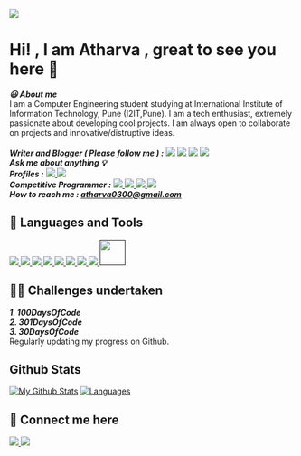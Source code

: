 ![](https://komarev.com/ghpvc/?username=atharva0300&label=Profile+Views&color=blue&style=flat)

# **Hi! , I am Atharva , great to see you here 👋**
                                                               
***:smiley: About me***
<br/>
I am a Computer Engineering student studying at International Institute of Information Technology, Pune (I2IT,Pune). I am a tech enthusiast, extremely passionate about developing cool projects. I am always open to collaborate on projects and innovative/distruptive ideas.<br/><br/>
***Writer and Blogger ( Please follow me ) :*** 
<a href="https://hashnode.com/@atharva0300">
<img src="https://img.shields.io/badge/Hashnode-orange">
</a>
<a href="https://auth.geeksforgeeks.org/user/atharvapc20021/articles">
<img src="https://img.shields.io/badge/GeeksforGeeks-brightgreen">
</a>
</a>
<a href="https://dev.to/atharva0300">
<img src="https://img.shields.io/badge/DEV-yellowgreen">
</a>
<a href="https://hackr.io/atharva-pingale">
<img src="https://img.shields.io/badge/Hackr.io-cf9">
</a>
<br/>
***Ask me about anything 💡*** <br/>
***Profiles :***
<a href="https://auth.geeksforgeeks.org/user/atharvapc20021/profile">
<img src="https://img.shields.io/badge/GeeksforGeeks-brightgreen">
</a>
<a href="https://www.hackerrank.com/atharva0300">
<img src="https://img.shields.io/badge/Hackerrank-yellow">
</a>
<br/>
***Competitive Programmer :***
<a href="https://www.codechef.com/users/atharva0300">
<img src="https://img.shields.io/badge/Codechef-brown">
</a>
<a href="https://codeforces.com/profile/atharva0300">
<img src="https://img.shields.io/badge/Codeforces-blue">
</a>
<a href="https://www.spoj.com/users/atharva0300">
<img src="https://img.shields.io/badge/SPOJ-blueviolet">
</a>
<a href="https://atcoder.jp/users/atharva0300">
<img src="https://img.shields.io/badge/AtCoder-orange">
</a>
<br/>
***How to reach me : atharva0300@gmail.com***
## **:wrench: Languages and Tools** 
<a href="">
<img src="https://img.icons8.com/color/35/000000/python--v1.png">
<img src="https://img.icons8.com/color/35/000000/c-plus-plus-logo.png">
<img src="https://img.icons8.com/color/35/000000/html-5.png">
<img src="https://img.icons8.com/color/35/000000/css3.png">
<img src="https://img.icons8.com/color/35/000000/javascript.png">
<img src="https://img.icons8.com/color/48/000000/flutter.png"/>
<img src="https://img.icons8.com/color/48/000000/dart.png"/>
<img src="https://img.icons8.com/ios-filled/50/000000/markdown.png"/>
<img src="https://pbs.twimg.com/media/EhGuwXWXgAEERcn.png" height="45" width="45">
</a>


## **🤜🤛 Challenges undertaken**
  ***1. 100DaysOfCode***<br/>
  ***2. 301DaysOfCode***<br/>
  ***3. 30DaysOfCode***<br/>Regularly updating my progress on Github.

## **Github Stats**
[![My Github Stats](https://github-readme-stats.vercel.app/api?username=atharva0300&show_provate=true&theme=algolia&show_icons=true&show_owner=true)](https://github.com/atharva0300/github-readme-stats)
[![Languages](https://github-readme-stats.vercel.app/api/top-langs/?username=atharva0300&theme=algolia&card_width=445&lang_count=8&layout=compact)](https://github.com/atharva0300/github-readme-stats)
 
## **🔗 Connect me here**
<a href="https://twitter.com/iamatharvap" >
<img src="https://img.icons8.com/color/35/000000/twitter--v1.png">
</a>
<a href="https://github.com/atharva0300">
<img src="https://img.icons8.com/ios-glyphs/35/000000/github.png">
</a>
